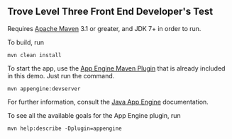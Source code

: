 ## Trove Level Three Front End Developer's Test

Requires [Apache Maven](http://maven.apache.org) 3.1 or greater, and JDK 7+ in order to run.

To build, run

    mvn clean install

To start the app, use the [App Engine Maven Plugin](http://code.google.com/p/appengine-maven-plugin/) that is already included in this demo.  Just run the command.

    mvn appengine:devserver

For further information, consult the [Java App Engine](https://developers.google.com/appengine/docs/java/overview) documentation.

To see all the available goals for the App Engine plugin, run

    mvn help:describe -Dplugin=appengine
